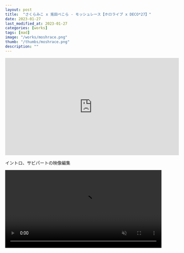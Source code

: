 ```yaml
---
layout: post
title:  "さくらみこ x 兎田ぺこら - モッシュレース【ホロライブ x DECO*27】"
date: 2023-01-27
last_modified_at: 2023-01-27
categories: [works]
tags: [mad]
image: "/works/moshrace.png"
thumb: "/thumbs/moshrace.png"
description: ""
---
```


<iframe width="560" height="315" src="https://www.youtube.com/embed/_ZJ8MrEXIio" title="YouTube video player" frameborder="0" allow="accelerometer; autoplay; clipboard-write; encrypted-media; gyroscope; picture-in-picture; web-share" allowfullscreen></iframe>

イントロ、サビパートの映像編集

<video controls width="100%" autoplay loop muted="true" src="/works/moshrace.mp4" type="video/mp4" >
 Sorry, your browser doesn't support embedded videos.
</video>
